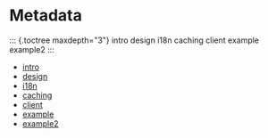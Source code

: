 # Metadata

::: {.toctree maxdepth="3"}
intro
design
i18n
caching
client
example
example2
:::


- [intro](intro.md)
- [design](design.md)
- [i18n](i18n.md)
- [caching](caching.md)
- [client](client.md)
- [example](example.md)
- [example2](example2.md)


